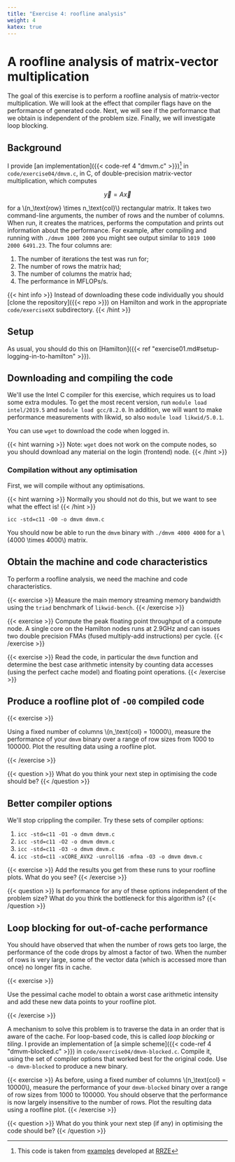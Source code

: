 ```yaml
---
title: "Exercise 4: roofline analysis"
weight: 4
katex: true
---
```


# A roofline analysis of matrix-vector multiplication

The goal of this exercise is to perform a roofline analysis of
matrix-vector multiplication. We will look at the effect that compiler
flags have on the performance of generated code. Next, we will see if
the performance that we obtain is independent of the problem size.
Finally, we will investigate loop blocking.

## Background

I provide [an implementation]({{< code-ref 4 "dmvm.c" >}})[^1] in `code/exercise04/dmvm.c`, in C, of double-precision
matrix-vector multiplication, which computes

$$
\vec{y} = A \vec{x}
$$

for a \\(n_\text{row} \times n_\text{col}\\)
rectangular matrix. It takes two command-line arguments, the number of
rows and the number of columns. When run, it creates the matrices,
performs the computation and prints out information about the
performance. For example, after compiling and running with
`./dmvm 1000 2000` you might see output similar to
`1019 1000 2000 6491.23`. The four columns are:
1. The number of iterations the test was run for;
1. The number of rows the matrix had;
1. The number of columns the matrix had;
1. The performance in MFLOPs/s.

[^1]: This code is taken from
      [examples](https://github.com/RRZE-HPC/Code-teaching) developed
      at [RRZE](https://www.rrze.fau.de/)

{{< hint info >}}
Instead of downloading these code individually you should [clone the
repository]({{< repo >}}) on Hamilton and work in the appropriate
`code/exerciseXX` subdirectory.
{{< /hint >}}

## Setup

As usual, you should do this on [Hamilton]({{< ref
"exercise01.md#setup-logging-in-to-hamilton" >}}).

## Downloading and compiling the code

We'll use the Intel C compiler for this exercise, which requires us to
load some extra modules. To get the most recent version, run `module
load intel/2019.5` and `module load gcc/8.2.0`. In addition, we will want
to make performance measurements with likwid, so also `module load
likwid/5.0.1`.

You can use `wget` to download the code when logged in.

{{< hint warning >}}
Note: `wget` does not work on the compute nodes, so you should
download any material on the login (frontend) node.
{{< /hint >}}

### Compilation without any optimisation

First, we will compile without any optimisations.

{{< hint warning >}}
Normally you should not do this, but we want to see what the effect
is!
{{< /hint >}}

```
icc -std=c11 -O0 -o dmvm dmvm.c
```

You should now be able to run the `dmvm` binary with `./dmvm 4000
4000` for a \\(4000 \times 4000\\) matrix.

## Obtain the machine and code characteristics

To perform a roofline analysis, we need the machine and code
characteristics.

{{< exercise >}}
 Measure the main memory streaming memory bandwidth using
the `triad` benchmark
of `likwid-bench`.
{{< /exercise >}}

{{< exercise >}}
Compute the peak floating point throughput of a compute node. A single
core on the Hamilton nodes runs at 2.9GHz and can issues two double
precision FMAs (fused multiply-add instructions) per cycle.
{{< /exercise >}}

{{< exercise >}}
Read the code, in particular the `dmvm` function and
determine the best case arithmetic intensity by counting data accesses
(using the perfect cache model) and floating point operations.
{{< /exercise >}}

## Produce a roofline plot of `-O0` compiled code

{{< exercise >}}

Using a fixed number of columns \\(n_\text{col} = 10000\\), measure the performance of your `dmvm` binary over a range
of row sizes from 1000 to 100000. Plot the resulting data using a
roofline plot.

{{< /exercise >}}

{{< question >}}
What do you think your next step in optimising the code
should be?
{{< /question >}}

## Better compiler options

We'll stop crippling the compiler. Try these sets of compiler options:
1. `icc -std=c11 -O1 -o dmvm dmvm.c`
1. `icc -std=c11 -O2 -o dmvm dmvm.c`
1. `icc -std=c11 -O3 -o dmvm dmvm.c`
1. `icc -std=c11 -xCORE_AVX2 -unroll16 -mfma -O3 -o dmvm dmvm.c`

{{< exercise >}}
Add the results you get from these runs to your roofline
plots. What do you see? 
{{< /exercise >}}

{{< question >}}
Is performance for any of these
options independent of the problem size? What do you think the
bottleneck for this algorithm is?
{{< /question >}}

## Loop blocking for out-of-cache performance

You should have observed that when the number of rows gets too large,
the performance of the code drops by almost a factor of two. When the
number of rows is very large, some of the vector data (which is
accessed more than once) no longer fits in cache.

{{< exercise >}}

Use the pessimal cache model to obtain a worst case arithmetic
intensity and add these new data points to your roofline plot.

{{< /exercise >}}

A mechanism to solve this problem is to traverse the data in an order
that is aware of the cache. For loop-based code, this is called _loop
blocking_ or _tiling_. I provide an implementation of [a simple
scheme]({{< code-ref 4 "dmvm-blocked.c" >}}) in
`code/exercise04/dmvm-blocked.c`. Compile it, using the set of
compiler options that worked best for the original code. Use `-o
dmvm-blocked` to produce a new binary.

{{< exercise >}}
As before, using a fixed number of columns \\(n_\text{col} =
10000\\), measure the performance of your
`dmvm-blocked` binary over a range of row sizes from 1000
to 100000. You should observe that the performance is now largely
insensitive to the number of rows. Plot the resulting data using a
roofline plot. 
{{< /exercise >}}

{{< question >}}
What do you think your next step (if any) in optimising
the code should be?
{{< /question >}}

